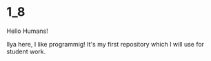 # 1_8
Hello Humans!

Ilya here, I like programmig! 
It's my first repository which I will use for student work.
